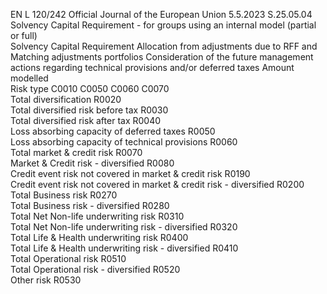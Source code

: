 EN  L 120/242 Official Journal of the European Union 5.5.2023
 S.25.05.04  
Solvency Capital Requirement - for groups using an internal model (partial or full)  
Solvency Capital 
Requirement  Allocation from adjustments 
due to RFF and Matching 
adjustments portfolios  Consideration of the future 
management actions regarding 
technical provisions and/or 
deferred taxes  Amount modelled  
Risk type  C0010  C0050  C0060  C0070  
Total diversification  R0020  
Total diversified risk before tax  R0030  
Total diversified risk after tax  R0040  
Loss absorbing capacity of deferred taxes  R0050  
Loss absorbing capacity of technical provisions  R0060  
Total market & credit risk  R0070  
Market & Credit risk - diversified  R0080  
Credit event risk not covered in market & credit risk  R0190  
Credit event risk not covered in market & credit risk - 
diversified  R0200  
Total Business risk  R0270  
Total Business risk - diversified  R0280  
Total Net Non-life underwriting risk  R0310  
Total Net Non-life underwriting risk - diversified  R0320  
Total Life & Health underwriting risk  R0400  
Total Life & Health underwriting risk - diversified  R0410  
Total Operational risk  R0510  
Total Operational risk - diversified  R0520  
Other risk  R0530